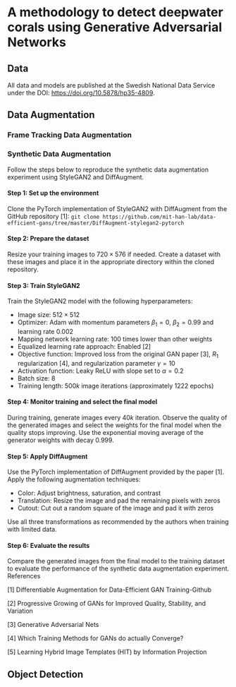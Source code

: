 # A methodology to detect deepwater corals using Generative Adversarial Networks

## Data
All data and models are published at the Swedish National Data Service under the DOI: https://doi.org/10.5878/hp35-4809.

## Data Augmentation


### Frame Tracking Data Augmentation


### Synthetic Data Augmentation
Follow the steps below to reproduce the synthetic data augmentation experiment using StyleGAN2 and DiffAugment.
#### Step 1: Set up the environment

Clone the PyTorch implementation of StyleGAN2 with DiffAugment from the GitHub repository [1]:
```git clone https://github.com/mit-han-lab/data-efficient-gans/tree/master/DiffAugment-stylegan2-pytorch```

#### Step 2: Prepare the dataset

Resize your training images to $720\times576$ if needed. Create a dataset with these images and place it in the appropriate directory within the cloned repository.

#### Step 3: Train StyleGAN2
Train the StyleGAN2 model with the following hyperparameters:

- Image size: $512\times512$
- Optimizer: Adam with momentum parameters $\beta_1=0$, $\beta_2=0.99$ and learning rate $0.002$
- Mapping network learning rate: $100$ times lower than other weights
- Equalized learning rate approach: Enabled [2]
- Objective function: Improved loss from the original GAN paper [3], $R_1$ regularization [4], and regularization parameter $\gamma = 10$
- Activation function: Leaky ReLU with slope set to $\alpha=0.2$
- Batch size: $8$
- Training length: $500k$ image iterations (approximately $1222$ epochs)

#### Step 4: Monitor training and select the final model
During training, generate images every $40k$ iteration. Observe the quality of the generated images and select the weights for the final model when the quality stops improving. Use the exponential moving average of the generator weights with decay $0.999$.

#### Step 5: Apply DiffAugment
Use the PyTorch implementation of DiffAugment provided by the paper [1]. Apply the following augmentation techniques:

- Color: Adjust brightness, saturation, and contrast
- Translation: Resize the image and pad the remaining pixels with zeros
- Cutout: Cut out a random square of the image and pad it with zeros

Use all three transformations as recommended by the authors when training with limited data.

#### Step 6: Evaluate the results
Compare the generated images from the final model to the training dataset to evaluate the performance of the synthetic data augmentation experiment.
References

[1] Differentiable Augmentation for Data-Efficient GAN Training-Github

[2] Progressive Growing of GANs for Improved Quality, Stability, and Variation

[3] Generative Adversarial Nets

[4] Which Training Methods for GANs do actually Converge?

[5] Learning Hybrid Image Templates (HIT) by Information Projection


## Object Detection
